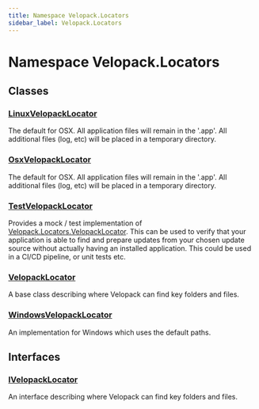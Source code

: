 ```yaml
---
title: Namespace Velopack.Locators
sidebar_label: Velopack.Locators
---
```

# Namespace Velopack.Locators
## Classes
### [LinuxVelopackLocator](../Velopack.Locators/LinuxVelopackLocator)
The default for OSX. All application files will remain in the '.app'.
All additional files (log, etc) will be placed in a temporary directory.
### [OsxVelopackLocator](../Velopack.Locators/OsxVelopackLocator)
The default for OSX. All application files will remain in the '.app'.
All additional files (log, etc) will be placed in a temporary directory.
### [TestVelopackLocator](../Velopack.Locators/TestVelopackLocator)
Provides a mock / test implementation of [Velopack.Locators.VelopackLocator](../Velopack.Locators/VelopackLocator). This can be used to verify that
your application is able to find and prepare updates from your chosen update source without actually
having an installed application. This could be used in a CI/CD pipeline, or unit tests etc.
### [VelopackLocator](../Velopack.Locators/VelopackLocator)
A base class describing where Velopack can find key folders and files.
### [WindowsVelopackLocator](../Velopack.Locators/WindowsVelopackLocator)
An implementation for Windows which uses the default paths.
## Interfaces
### [IVelopackLocator](../Velopack.Locators/IVelopackLocator)
An interface describing where Velopack can find key folders and files.
